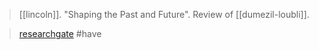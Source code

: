 > [[lincoln]]. "Shaping the Past and Future". Review of [[dumezil-loubli]].

> [researchgate](https://www.researchgate.net/publication/319551266)
> #have